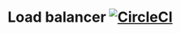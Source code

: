 # Load balancer [![CircleCI](https://circleci.com/gh/petergood/load-balancer.svg?style=svg)](https://circleci.com/gh/petergood/load-balancer)